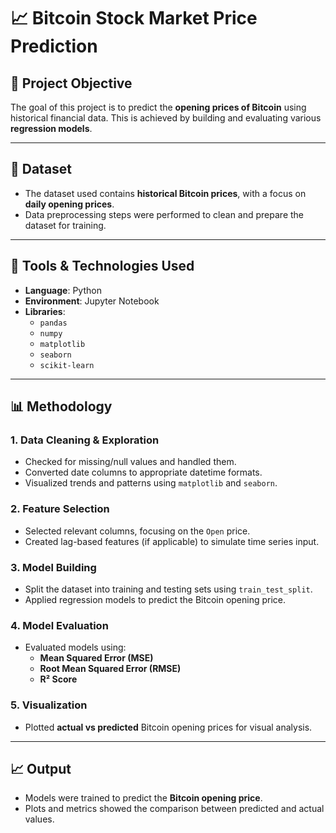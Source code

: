 # 📈 Bitcoin Stock Market Price Prediction

## 🧠 Project Objective
The goal of this project is to predict the **opening prices of Bitcoin** using historical financial data. This is achieved by building and evaluating various **regression models**.

---

## 📂 Dataset
- The dataset used contains **historical Bitcoin prices**, with a focus on **daily opening prices**.
- Data preprocessing steps were performed to clean and prepare the dataset for training.

---

## 🔧 Tools & Technologies Used
- **Language**: Python  
- **Environment**: Jupyter Notebook  
- **Libraries**: 
  - `pandas` 
  - `numpy` 
  - `matplotlib` 
  - `seaborn` 
  - `scikit-learn`

---

## 📊 Methodology

### 1. Data Cleaning & Exploration
- Checked for missing/null values and handled them.
- Converted date columns to appropriate datetime formats.
- Visualized trends and patterns using `matplotlib` and `seaborn`.

### 2. Feature Selection
- Selected relevant columns, focusing on the `Open` price.
- Created lag-based features (if applicable) to simulate time series input.

### 3. Model Building
- Split the dataset into training and testing sets using `train_test_split`.
- Applied regression models to predict the Bitcoin opening price.

### 4. Model Evaluation
- Evaluated models using:
  - **Mean Squared Error (MSE)**
  - **Root Mean Squared Error (RMSE)**
  - **R² Score**

### 5. Visualization
- Plotted **actual vs predicted** Bitcoin opening prices for visual analysis.

---

## 📈 Output
- Models were trained to predict the **Bitcoin opening price**.
- Plots and metrics showed the comparison between predicted and actual values.
